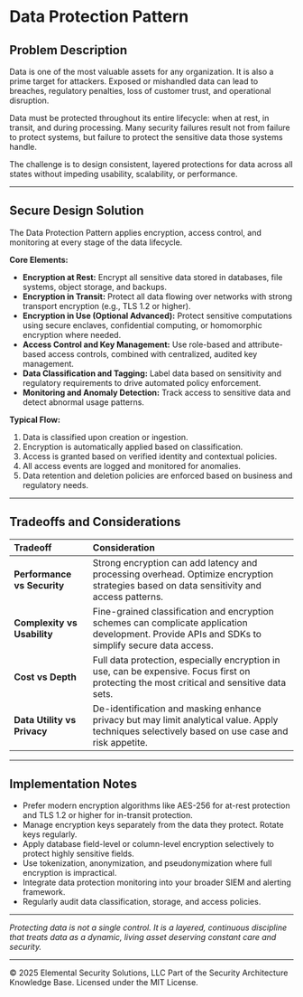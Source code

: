 # Data Protection Pattern

## Problem Description

Data is one of the most valuable assets for any organization. It is also a prime target for attackers. Exposed or mishandled data can lead to breaches, regulatory penalties, loss of customer trust, and operational disruption.

Data must be protected throughout its entire lifecycle: when at rest, in transit, and during processing. Many security failures result not from failure to protect systems, but failure to protect the sensitive data those systems handle.

The challenge is to design consistent, layered protections for data across all states without impeding usability, scalability, or performance.

---

## Secure Design Solution

The Data Protection Pattern applies encryption, access control, and monitoring at every stage of the data lifecycle.

**Core Elements:**
- **Encryption at Rest:** Encrypt all sensitive data stored in databases, file systems, object storage, and backups.
- **Encryption in Transit:** Protect all data flowing over networks with strong transport encryption (e.g., TLS 1.2 or higher).
- **Encryption in Use (Optional Advanced):** Protect sensitive computations using secure enclaves, confidential computing, or homomorphic encryption where needed.
- **Access Control and Key Management:** Use role-based and attribute-based access controls, combined with centralized, audited key management.
- **Data Classification and Tagging:** Label data based on sensitivity and regulatory requirements to drive automated policy enforcement.
- **Monitoring and Anomaly Detection:** Track access to sensitive data and detect abnormal usage patterns.

**Typical Flow:**
1. Data is classified upon creation or ingestion.
2. Encryption is automatically applied based on classification.
3. Access is granted based on verified identity and contextual policies.
4. All access events are logged and monitored for anomalies.
5. Data retention and deletion policies are enforced based on business and regulatory needs.

---

## Tradeoffs and Considerations

| Tradeoff | Consideration |
|:---------|:--------------|
| **Performance vs Security** | Strong encryption can add latency and processing overhead. Optimize encryption strategies based on data sensitivity and access patterns. |
| **Complexity vs Usability** | Fine-grained classification and encryption schemes can complicate application development. Provide APIs and SDKs to simplify secure data access. |
| **Cost vs Depth** | Full data protection, especially encryption in use, can be expensive. Focus first on protecting the most critical and sensitive data sets. |
| **Data Utility vs Privacy** | De-identification and masking enhance privacy but may limit analytical value. Apply techniques selectively based on use case and risk appetite. |

---

## Implementation Notes

- Prefer modern encryption algorithms like AES-256 for at-rest protection and TLS 1.2 or higher for in-transit protection.
- Manage encryption keys separately from the data they protect. Rotate keys regularly.
- Apply database field-level or column-level encryption selectively to protect highly sensitive fields.
- Use tokenization, anonymization, and pseudonymization where full encryption is impractical.
- Integrate data protection monitoring into your broader SIEM and alerting framework.
- Regularly audit data classification, storage, and access policies.

---

*Protecting data is not a single control. It is a layered, continuous discipline that treats data as a dynamic, living asset deserving constant care and security.*

---
© 2025 Elemental Security Solutions, LLC
Part of the Security Architecture Knowledge Base.
Licensed under the MIT License.
